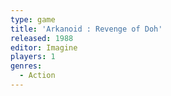```yaml
---
type: game
title: 'Arkanoid : Revenge of Doh'
released: 1988
editor: Imagine
players: 1
genres:
  - Action
---
```

